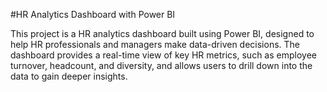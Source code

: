 #HR Analytics Dashboard with Power BI

This project is a HR analytics dashboard built using Power BI, designed to help HR professionals and managers make data-driven decisions. The dashboard provides a real-time view of key HR metrics, such as employee turnover, headcount, and diversity, and allows users to drill down into the data to gain deeper insights.
